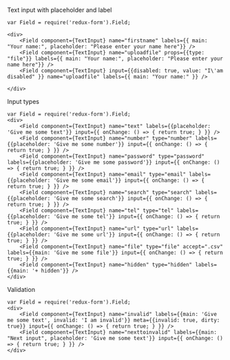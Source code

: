 Text input with placeholder and label

    var Field = require('redux-form').Field;

    <div>
        <Field component={TextInput} name="firstname" labels={{ main: "Your name:", placeholder: "Please enter your name here"}} />
        <Field component={TextInput} name="uploadfile" props={{type: "file"}} labels={{ main: "Your name:", placeholder: "Please enter your name here"}} />
        <Field component={TextInput} input={{disabled: true, value: "I\'am disabled" }} name="uploadfile" labels={{ main: "Your name:" }} />

    </div>

Input types

    var Field = require('redux-form').Field;
    <div>
        <Field component={TextInput} name="text" labels={{placeholder: 'Give me some text'}} input={{ onChange: () => { return true; } }} />
        <Field component={TextInput} name="number" type="number" labels={{placeholder: 'Give me some number'}} input={{ onChange: () => { return true; } }} />
        <Field component={TextInput} name="password" type="password" labels={{placeholder: 'Give me some password'}} input={{ onChange: () => { return true; } }} />
        <Field component={TextInput} name="email" type="email" labels={{placeholder: 'Give me some email'}} input={{ onChange: () => { return true; } }} />
        <Field component={TextInput} name="search" type="search" labels={{placeholder: 'Give me some search'}} input={{ onChange: () => { return true; } }} />
        <Field component={TextInput} name="tel" type="tel" labels={{placeholder: 'Give me some tel'}} input={{ onChange: () => { return true; } }} />
        <Field component={TextInput} name="url" type="url" labels={{placeholder: 'Give me some url'}} input={{ onChange: () => { return true; } }} />
        <Field component={TextInput} name="file" type="file" accept=".csv" labels={{main: 'Give me some file'}} input={{ onChange: () => { return true; } }} />
        <Field component={TextInput} name="hidden" type="hidden" labels={{main: '+ hidden'}} />
    </div>


Validation

    var Field = require('redux-form').Field;
    <div>
        <Field component={TextInput} name="invalid" labels={{main: 'Give me some text', invalid: 'I am invalid'}} meta={{invalid: true, dirty: true}} input={{ onChange: () => { return true; } }} />
        <Field component={TextInput} name="nexttoinvalid" labels={{main: "Next input", placeholder: 'Give me some text'}} input={{ onChange: () => { return true; } }} />
    </div>
